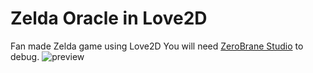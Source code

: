 # Zelda Oracle in Love2D

Fan made Zelda game using Love2D
You will need [ZeroBrane Studio](https://studio.zerobrane.com/) to debug.
![preview](https://media.giphy.com/media/1nQGJlxGnEYyTtXDmr/giphy.gif)